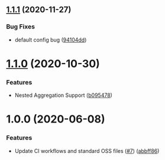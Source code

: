 ## [1.1.1](https://github.com/newrelic-experimental/nr1-wall-status-board/compare/v1.1.0...v1.1.1) (2020-11-27)


### Bug Fixes

* default config bug ([94104dd](https://github.com/newrelic-experimental/nr1-wall-status-board/commit/94104ddbc56db48451732d9ce5a83a12a3b6190b))

# [1.1.0](https://github.com/newrelic-experimental/nr1-wall-status-board/compare/v1.0.0...v1.1.0) (2020-10-30)


### Features

* Nested Aggregation Support ([b095478](https://github.com/newrelic-experimental/nr1-wall-status-board/commit/b095478f3928993c9827dfdd04d5587d2f27b920))

# 1.0.0 (2020-06-08)


### Features

* Update CI workflows and standard OSS files ([#7](https://github.com/newrelic-experimental/nr1-wall-status-board/issues/7)) ([abbff86](https://github.com/newrelic-experimental/nr1-wall-status-board/commit/abbff869ca3d1c65dd5aa215c976a73cfa6f57ba))
